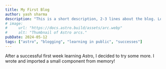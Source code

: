 ```yaml
---
title: My First Blog 
author: yash sharma
description: "This is a short description, 2-3 lines about the blog. Lorem ipsum dolor, sit amet consectetur adipisicing elit. Quibusdam doloribus deserunt voluptate facere repudiandae sapiente minus impedit labore corrupti assumenda molestias cumque fuga inventore et, delectus debitis veritatis, temporibus sit." 
# image:
#     url: "https://docs.astro.build/assets/arc.webp"
#     alt: "Thumbnail of Astro arcs."
pubDate: 2024-05-12
tags: ["astro", "blogging", "learning in public", "successes"]
---
```

After a successful first week learning Astro, I decided to try some more. I wrote and imported a small component from memory!
